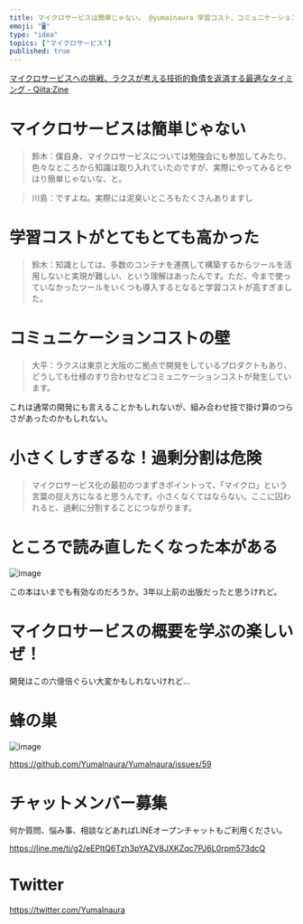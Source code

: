 ```yaml
---
title: マイクロサービスは簡単じゃない。 @yumainaura 学習コスト、コミュニケーションコスト、過剰分割注意。抜粋学習まとめ。
emoji: "🖥"
type: "idea"
topics: ["マイクロサービス"]
published: true
---
```


[マイクロサービスへの挑戦、ラクスが考える技術的負債を返済する最適なタイミング - Qiita:Zine](https://zine.qiita.com/jobs/rakus-microservice/?utm_source=qiita&utm_medium=banner)


# マイクロサービスは簡単じゃない

>鈴木：僕自身、マイクロサービスについては勉強会にも参加してみたり、色々なところから知識は取り入れていたのですが、実際にやってみるとやはり簡単じゃないな、と。

>川島：ですよね。実際には泥臭いところもたくさんありますし

# 学習コストがとてもとても高かった

>鈴木：知識としては、多数のコンテナを連携して構築するからツールを活用しないと実現が難しい、という理解はあったんです。ただ、今まで使っていなかったツールをいくつも導入するとなると学習コストが高すぎました。

# コミュニケーションコストの壁

>大平：ラクスは東京と大阪の二拠点で開発をしているプロダクトもあり、どうしても仕様のすり合わせなどコミュニケーションコストが発生しています。

これは通常の開発にも言えることかもしれないが、組み合わせ技で掛け算のつらさがあったのかもしれない。

# 小さくしすぎるな！過剰分割は危険

>マイクロサービス化の最初のつまずきポイントって、「マイクロ」という言葉の捉え方になると思うんです。小さくなくてはならない。ここに囚われると、過剰に分割することにつながります。

# ところで読み直したくなった本がある

![image](https://user-images.githubusercontent.com/13635059/50545380-c4803200-0c55-11e9-9792-aff0e13c9106.png)

この本はいまでも有効なのだろうか。3年以上前の出版だったと思うけれど。

# マイクロサービスの概要を学ぶの楽しいぜ！

開発はこの六億倍ぐらい大変かもしれないけれど…

# 蜂の巣

![image](https://user-images.githubusercontent.com/13635059/50545384-ee395900-0c55-11e9-9c78-7dd1d972ea6c.png)


https://github.com/YumaInaura/YumaInaura/issues/59








<!-- Update From Qiita API -->

# チャットメンバー募集


何か質問、悩み事、相談などあればLINEオープンチャットもご利用ください。

https://line.me/ti/g2/eEPltQ6Tzh3pYAZV8JXKZqc7PJ6L0rpm573dcQ





# Twitter


https://twitter.com/YumaInaura


<!-- Update From Qiita API -->


